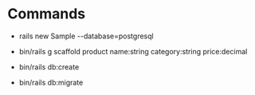 # Commands

* rails new Sample --database=postgresql

* bin/rails g scaffold product name:string category:string price:decimal

* bin/rails db:create

* bin/rails db:migrate

